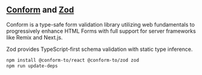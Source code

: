 ## [Conform](https://conform.guide/) and [Zod](https://zod.dev/)

Conform is a type-safe form validation library utilizing web fundamentals to progressively enhance HTML Forms with full support for server frameworks like Remix and Next.js.

Zod provides TypeScript-first schema validation with static type inference.

```bash
npm install @conform-to/react @conform-to/zod zod
npm run update-deps
```

